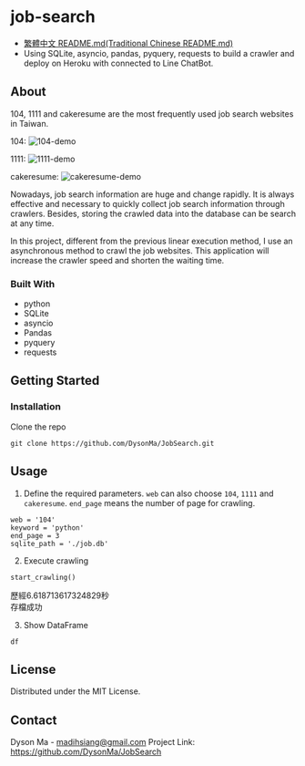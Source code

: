 # job-search

* [繁體中文 README.md(Traditional Chinese README.md)](https://github.com/DysonMa/JobSearch/blob/master/README-zh-TW.md)
* Using SQLite, asyncio, pandas, pyquery, requests to build a crawler and deploy on Heroku with connected to Line ChatBot.

## About

104, 1111 and cakeresume are the most frequently used job search websites in Taiwan.

104:
![104-demo](https://github.com/DysonMa/JobSearch/static/images/104.PNG)

1111:
![1111-demo](https://github.com/DysonMa/JobSearch/static/images/1111.PNG)

cakeresume:
![cakeresume-demo](https://github.com/DysonMa/JobSearch/static/images/cakeresume.PNG)

Nowadays, job search information are huge and change rapidly. It is always effective and necessary to quickly collect job search information through crawlers. Besides, storing the crawled data into the database can be search at any time.

In this project, different from the previous linear execution method, I use an asynchronous method to crawl the job websites. This application will increase the crawler speed and shorten the waiting time.

### Built With
* python
* SQLite
* asyncio
* Pandas
* pyquery
* requests

## Getting Started
### Installation
Clone the repo
```
git clone https://github.com/DysonMa/JobSearch.git
```
## Usage
1. Define the required parameters. `web` can also choose `104`, `1111` and `cakeresume`. `end_page` means the number of page for crawling.
```
web = '104'
keyword = 'python'
end_page = 3
sqlite_path = './job.db'
```
2. Execute crawling
```
start_crawling()
```
歷經6.618713617324829秒<br>
存檔成功

3. Show DataFrame
```
df
```

## License
Distributed under the MIT License.

## Contact
Dyson Ma - madihsiang@gmail.com
Project Link: https://github.com/DysonMa/JobSearch
